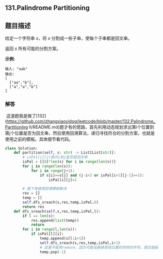 ## 131.Palindrome Partitioning

## 题目描述

给定一个字符串 *s*，将 *s* 分割成一些子串，使每个子串都是回文串。

返回 *s* 所有可能的分割方案。

**示例:**

```
输入: "aab"
输出:
[
  ["aa","b"],
  ["a","a","b"]
]
```



### 解答

​	这道题我是做了[132](https://github.com/zhangxiaoyidog/leetcode/blob/master/132.Palindrome_Partitioning II/README.md)题才有的思路，首先利用动态规划求出第i个位置到第j个位置是否为回文串，然后使用回溯算法，递归寻找符合的分割方案，也就是使用之前的模板。具体细节看代码。

```python
class Solution:
    def partition(self, s: str) -> List[List[str]]:
        # isPal[i][j]表示i到j是否是回文串
        isPal = [[0]*len(s) for i in range(len(s))]
        for j in range(len(s)):
            for i in range(j+1):
                if s[i]==s[j] and (j-i<3 or isPal[i+1][j-1]==1):
                    isPal[i][j]=1
        
        # 接下来使用回溯模板解决
        res = []
        temp = []
        self.dfs_sreach(s,res,temp,isPal,0)
        return res
    def dfs_sreach(self,s,res,temp,isPal,l):
        if l == len(s):
            res.append(list(temp))
            return
        for i in range(l,len(s)):
            if isPal[l][i]:
                temp.append(s[l:i+1])
                self.dfs_sreach(s,res,temp,isPal,i+1)
                # 这里不能用remove，因为可能会删掉其他位置的同样的字符，提交就报错
                temp.pop(-1)
```

